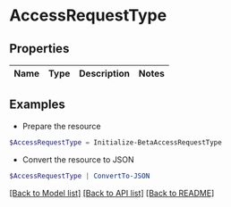 # AccessRequestType
## Properties

Name | Type | Description | Notes
------------ | ------------- | ------------- | -------------

## Examples

- Prepare the resource
```powershell
$AccessRequestType = Initialize-BetaAccessRequestType 
```

- Convert the resource to JSON
```powershell
$AccessRequestType | ConvertTo-JSON
```

[[Back to Model list]](../README.md#documentation-for-models) [[Back to API list]](../README.md#documentation-for-api-endpoints) [[Back to README]](../README.md)

